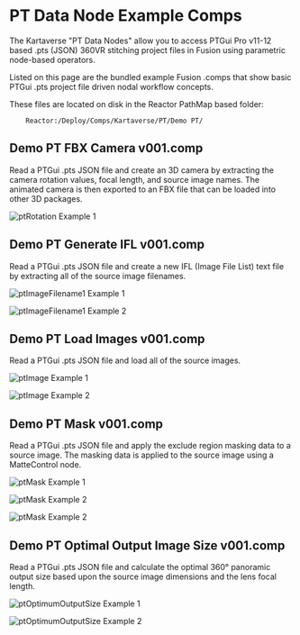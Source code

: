 # PT Data Node Example Comps

The Kartaverse "PT Data Nodes" allow you to access PTGui Pro v11-12 based .pts (JSON) 360VR stitching project files in Fusion using parametric node-based operators.

Listed on this page are the bundled example Fusion .comps that show basic PTGui .pts project file driven nodal workflow concepts.

These files are located on disk in the Reactor PathMap based folder:

        Reactor:/Deploy/Comps/Kartaverse/PT/Demo PT/

## Demo PT FBX Camera v001.comp

Read a PTGui .pts JSON file and create an 3D camera by extracting the camera rotation values, focal length, and source image names. The animated camera is then exported to an FBX file that can be loaded into other 3D packages.

![ptRotation Example 1](images/comp-Demo-PT-FBX-Camera.png)

## Demo PT Generate IFL v001.comp

Read a PTGui .pts JSON file and create a new IFL (Image File List) text file by extracting all of the source image filenames.

![ptImageFilename1 Example 1](images/comp-Demo-PT-Generate-IFL-1.png)

![ptImageFilename1 Example 2](images/comp-Demo-PT-Generate-IFL-2.png)

## Demo PT Load Images v001.comp

Read a PTGui .pts JSON file and load all of the source images.

![ptImage Example 1](images/comp-Demo-PT-Load-Images-1.png)

![ptImage Example 2](images/comp-Demo-PT-Load-Images-2.png)

## Demo PT Mask v001.comp

Read a PTGui .pts JSON file and apply the exclude region masking data to a source image. The masking data is applied to the source image using a MatteControl node.

![ptMask Example 1](images/comp-Demo-PT-Mask-1.png)

![ptMask Example 2](images/comp-Demo-PT-Mask-2.png)

![ptMask Example 2](images/comp-Demo-PT-Mask-3.jpg)

## Demo PT Optimal Output Image Size v001.comp

Read a PTGui .pts JSON file and calculate the optimal 360° panoramic output size based upon the source image dimensions and the lens focal length.

![ptOptimumOutputSize Example 1](images/comp-Demo-PT-Optimal-Output-Image-Size-1.png)

![ptOptimumOutputSize Example 2](images/comp-Demo-PT-Optimal-Output-Image-Size-2.png)

